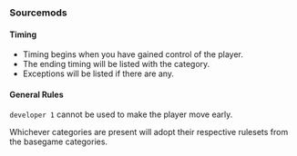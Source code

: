### Sourcemods

#### Timing

- Timing begins when you have gained control of the player.
- The ending timing will be listed with the category.
- Exceptions will be listed if there are any.

#### General Rules

`developer 1` cannot be used to make the player move early.

Whichever categories are present will adopt their respective rulesets from the basegame categories.
